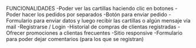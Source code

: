 FUNCIONALIDADES
-Poder ver las cartillas haciendo clic en botones
-Poder hacer los pedidos por separados
-Botón para enviar pedido
-Formulario para enviar datos y luego recibir las cartillas o algún mensaje vía mail
-Registrarse / Login
-Historial de compras de clientas registradas
-Ofrecer promociones a clientas frecuentes
-Sitio responsive
-Formulario para poder dejar comentarios (para los que se registran)
